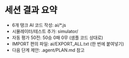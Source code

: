 # 세션 결과 요약

- 6개 탱크 AI 코드 작성: ai/*.js
- 시뮬레이터/테스트 추가: simulator/
- 자동 평가 50전: 50승 0패 0무 (샘플 코드 상대로)
- IMPORT 편의 파일: ai/EXPORT_ALL.txt (한 번에 붙여넣기)
- 다음 단계 제안: .agent/PLAN.md 참고
